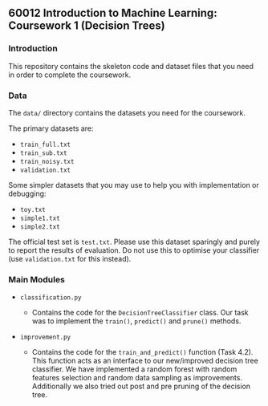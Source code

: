 ## 60012 Introduction to Machine Learning: Coursework 1 (Decision Trees)

### Introduction

This repository contains the skeleton code and dataset files that you need 
in order to complete the coursework.


### Data

The ``data/`` directory contains the datasets you need for the coursework.

The primary datasets are:
- ``train_full.txt``
- ``train_sub.txt``
- ``train_noisy.txt``
- ``validation.txt``

Some simpler datasets that you may use to help you with implementation or 
debugging:
- ``toy.txt``
- ``simple1.txt``
- ``simple2.txt``

The official test set is ``test.txt``. Please use this dataset sparingly and 
purely to report the results of evaluation. Do not use this to optimise your 
classifier (use ``validation.txt`` for this instead). 


### Main Modules

- ``classification.py``

	* Contains the code for the ``DecisionTreeClassifier`` class. Our task 
was to implement the ``train()``, ``predict()`` and ``prune()`` methods.


- ``improvement.py``

	* Contains the code for the ``train_and_predict()`` function (Task 4.2).
This function acts as an interface to our new/improved decision tree classifier. 
We have implemented a random forest with random features selection and random data 
sampling as improvements. Additionally we also tried out post and pre pruning of the
decision tree.





